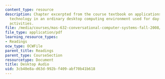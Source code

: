 ```yaml
---
content_type: resource
description: Chapter excerpted from the course textbook on applications of speech
  technology in an ordinary desktop computing environment used for day-to-day office
  activities.
file: /media/courses/mas-632-conversational-computer-systems-fall-2008/3cb40e8ad63d992bf409abf70b41b618_schmandt_ch12.pdf
file_type: application/pdf
learning_resource_types:
- Readings
ocw_type: OCWFile
parent_title: Readings
parent_type: CourseSection
resourcetype: Document
title: Desktop Audio
uid: 3cb40e8a-d63d-992b-f409-abf70b41b618
---
```

